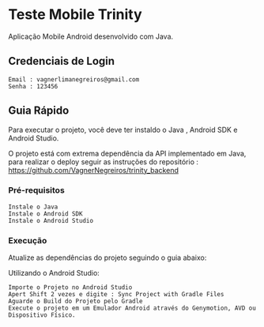 # Teste Mobile Trinity

Aplicação Mobile Android desenvolvido com Java.

## Credenciais de Login

```
Email : vagnerlimanegreiros@gmail.com
Senha : 123456
```


## Guia Rápido

Para executar o projeto, você deve ter instaldo o Java , Android SDK e Android Studio.

O projeto está com extrema dependência da API implementado em Java, para realizar o deploy seguir as instruções do repositório : https://github.com/VagnerNegreiros/trinity_backend


### Pré-requisitos


```
Instale o Java
Instale o Android SDK
Instale o Android Studio
```

### Execução

Atualize as dependências do projeto seguindo o guia abaixo:


Utilizando o Android Studio:

```
Importe o Projeto no Android Studio
Apert Shift 2 vezes e digite : Sync Project with Gradle Files
Aguarde o Build do Projeto pelo Gradle
Execute o projeto em um Emulador Android através do Genymotion, AVD ou Dispositivo Físico.
```

